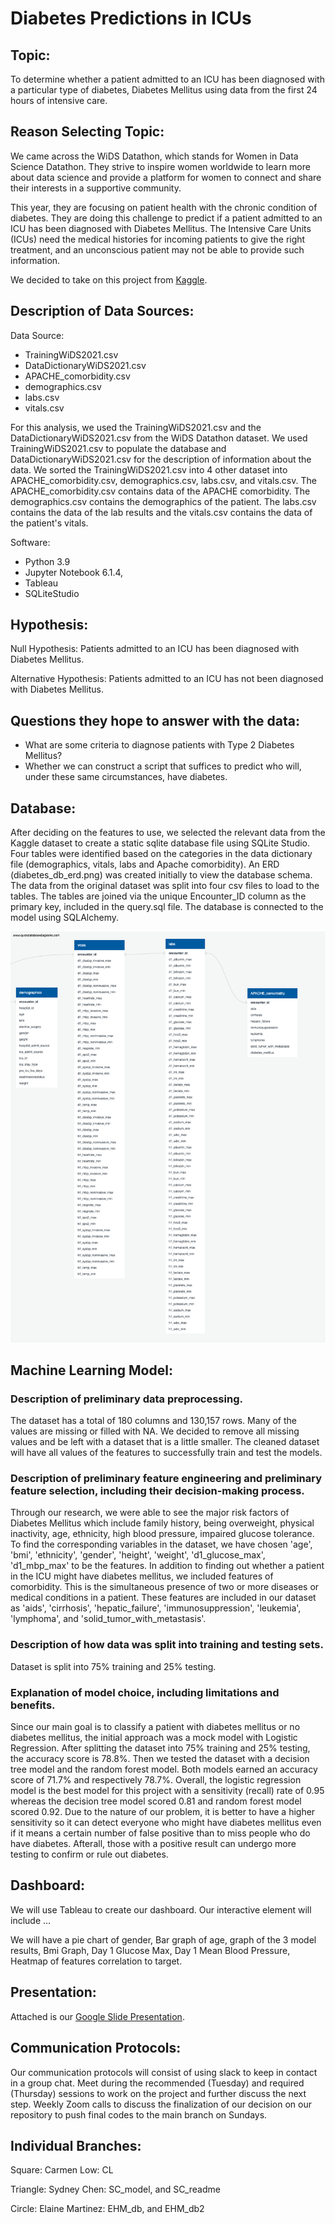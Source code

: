 # Diabetes Predictions in ICUs

## Topic:
To determine whether a patient admitted to an ICU has been diagnosed with a particular type of diabetes, Diabetes Mellitus using data from the first 24 hours of intensive care.

## Reason Selecting Topic:
We came across the WiDS Datathon, which stands for Women in Data Science Datathon. They strive to inspire women worldwide to learn more about data science and provide a platform for women to connect and share their interests in a supportive community.

This year, they are focusing on patient health with the chronic condition of diabetes. They are doing this challenge to predict if a patient admitted to an ICU has been diagnosed with Diabetes Mellitus. The Intensive Care Units (ICUs) need the medical histories for incoming patients to give the right treatment, and an unconscious patient may not be able to provide such information. 

We decided to take on this project from [Kaggle](https://www.kaggle.com/c/widsdatathon2021/).

## Description of Data Sources: 
Data Source:
- TrainingWiDS2021.csv
- DataDictionaryWiDS2021.csv 
- APACHE_comorbidity.csv
- demographics.csv
- labs.csv
- vitals.csv

For this analysis, we used the TrainingWiDS2021.csv and the DataDictionaryWiDS2021.csv from the WiDS Datathon dataset. We used TrainingWiDS2021.csv to populate the database and DataDictionaryWiDS2021.csv for the description of information about the data. We sorted the TrainingWiDS2021.csv into 4 other dataset into APACHE_comorbidity.csv, demographics.csv, labs.csv, and vitals.csv. The APACHE_comorbidity.csv contains data of the APACHE comorbidity. The demographics.csv contains the demographics of the patient. The labs.csv contains the data of the lab results and the vitals.csv contains the data of the patient's vitals.

Software: 
- Python 3.9
- Jupyter Notebook 6.1.4, 
- Tableau
- SQLiteStudio

## Hypothesis:
Null Hypothesis: Patients admitted to an ICU has been diagnosed with Diabetes Mellitus.

Alternative Hypothesis: Patients admitted to an ICU has not been diagnosed with Diabetes Mellitus.

## Questions they hope to answer with the data:
- What are some criteria to diagnose patients with Type 2 Diabetes Mellitus?
- Whether we can construct a script that suffices to predict who will, under these same circumstances, have diabetes.

## Database:

 After deciding on the features to use, we selected the relevant data from the Kaggle dataset to create a static sqlite database file using SQLite Studio.  Four tables were identified based on the categories in the data dictionary file  (demographics, vitals, labs and Apache comorbidity).  An ERD (diabetes_db_erd.png) was created initially to view the database schema.  The data from the original dataset was split into four csv files to load to the tables.  The tables are joined via the unique Encounter_ID column as the primary key, included in the query.sql file. The database is connected to the model using SQLAlchemy.

![Diabetes_DB_Erd](./Database/diabetes_db_erd.png)

## Machine Learning Model:

### Description of preliminary data preprocessing. 
The dataset has a total of 180 columns and 130,157 rows. Many of the values are missing or filled with NA. We decided to remove all missing values and be left with a dataset that is a little smaller. The cleaned dataset will have all values of the features to successfully train and test the models. 

### Description of preliminary feature engineering and preliminary feature selection, including their decision-making process. 
Through our research, we were able to see the major risk factors of Diabetes Mellitus which include family history, being overweight, physical inactivity, age, ethnicity, high blood pressure, impaired glucose tolerance. To find the corresponding variables in the dataset, we have chosen 'age', 'bmi', 'ethnicity', 'gender', 'height', 'weight', 'd1_glucose_max', 'd1_mbp_max' to be the features. In addition to finding out whether a patient in the ICU might have diabetes mellitus, we included features of comorbidity. This is the simultaneous presence of two or more diseases or medical conditions in a patient. These features are included in our dataset as 'aids', 'cirrhosis', 'hepatic_failure', 'immunosuppression', 'leukemia', 'lymphoma', and 'solid_tumor_with_metastasis'.

### Description of how data was split into training and testing sets. 
Dataset is split into 75% training and 25% testing. 

### Explanation of model choice, including limitations and benefits.
Since our main goal is to classify a patient with diabetes mellitus or no diabetes mellitus, the initial approach was a mock model with Logistic Regression. After splitting the dataset into 75% training and 25% testing, the accuracy score is 78.8%. Then we tested the dataset with a decision tree model and the random forest model. Both models earned an accuracy score of 71.7% and respectively 78.7%. Overall, the logistic regression model is the best model for this project with a sensitivity (recall) rate of 0.95 whereas the decision tree model scored 0.81 and random forest model scored 0.92. Due to the nature of our problem, it is better to have a higher sensitivity so it can detect everyone who might have diabetes mellitus even if it means a certain number of false positive than to miss people who do have diabetes. Afterall, those with a positive result can undergo more testing to confirm or rule out diabetes.

## Dashboard:
We will use Tableau to create our dashboard. Our interactive element will include ...

We will have a pie chart of gender, Bar graph of age, graph of the 3 model results, Bmi Graph, Day 1 Glucose Max, Day 1 Mean Blood Pressure, Heatmap of features correlation to target.

## Presentation:
Attached is our [Google Slide Presentation](https://docs.google.com/presentation/d/1SHAZMGU8j-jV8phY3CD1I5t1VpVGjprBJdyDsmeiYfk/edit#slide=id.gc3e862a1f2_0_36).

## Communication Protocols:
Our communication protocols will consist of using slack to keep in contact in a group chat. Meet during the recommended (Tuesday) and required (Thursday) sessions to work on the project and further discuss the next step. Weekly Zoom calls to discuss the finalization of our decision on our repository to push final codes to the main branch on Sundays.

## Individual Branches:
Square: Carmen Low: CL

Triangle: Sydney Chen: SC_model, and SC_readme

Circle: Elaine Martinez: EHM_db, and EHM_db2